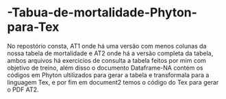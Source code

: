 # -Tabua-de-mortalidade-Phyton-para-Tex
No repostório consta, AT1 onde há uma versão com menos colunas da nossa tabela de mortalidade e AT2 onde há a versão completa da tabela, ambos arquivos há exercicios de consulta a tabela feitos por mim com objetivo de treino, além disso o documento Dataframe-NA contém os códigos em Phyton ultilizados para gerar a tabela e transformala para a linguagem Tex, e por fim em document2 temos o código do Tex para gerar o PDF AT2.
